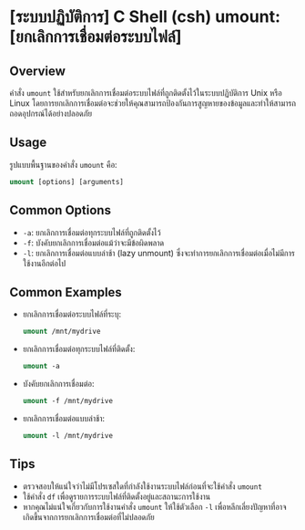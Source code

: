 # [ระบบปฏิบัติการ] C Shell (csh) umount: [ยกเลิกการเชื่อมต่อระบบไฟล์]

## Overview
คำสั่ง `umount` ใช้สำหรับยกเลิกการเชื่อมต่อระบบไฟล์ที่ถูกติดตั้งไว้ในระบบปฏิบัติการ Unix หรือ Linux โดยการยกเลิกการเชื่อมต่อจะช่วยให้คุณสามารถป้องกันการสูญหายของข้อมูลและทำให้สามารถถอดอุปกรณ์ได้อย่างปลอดภัย

## Usage
รูปแบบพื้นฐานของคำสั่ง `umount` คือ:

```csh
umount [options] [arguments]
```

## Common Options
- `-a`: ยกเลิกการเชื่อมต่อทุกระบบไฟล์ที่ถูกติดตั้งไว้
- `-f`: บังคับยกเลิกการเชื่อมต่อแม้ว่าจะมีข้อผิดพลาด
- `-l`: ยกเลิกการเชื่อมต่อแบบล่าช้า (lazy unmount) ซึ่งจะทำการยกเลิกการเชื่อมต่อเมื่อไม่มีการใช้งานอีกต่อไป

## Common Examples
- ยกเลิกการเชื่อมต่อระบบไฟล์ที่ระบุ:
  ```csh
  umount /mnt/mydrive
  ```

- ยกเลิกการเชื่อมต่อทุกระบบไฟล์ที่ติดตั้ง:
  ```csh
  umount -a
  ```

- บังคับยกเลิกการเชื่อมต่อ:
  ```csh
  umount -f /mnt/mydrive
  ```

- ยกเลิกการเชื่อมต่อแบบล่าช้า:
  ```csh
  umount -l /mnt/mydrive
  ```

## Tips
- ตรวจสอบให้แน่ใจว่าไม่มีโปรเซสใดที่กำลังใช้งานระบบไฟล์ก่อนที่จะใช้คำสั่ง `umount`
- ใช้คำสั่ง `df` เพื่อดูรายการระบบไฟล์ที่ติดตั้งอยู่และสถานะการใช้งาน
- หากคุณไม่แน่ใจเกี่ยวกับการใช้งานคำสั่ง `umount` ให้ใช้ตัวเลือก `-l` เพื่อหลีกเลี่ยงปัญหาที่อาจเกิดขึ้นจากการยกเลิกการเชื่อมต่อที่ไม่ปลอดภัย